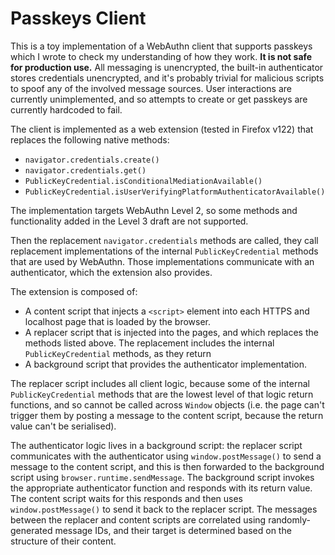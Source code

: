 # Passkeys Client

This is a toy implementation of a WebAuthn client that supports passkeys which I wrote to check my understanding of how they work. **It is not safe for production use.** All messaging is unencrypted, the built-in authenticator stores credentials unencrypted, and it's probably trivial for malicious scripts to spoof any of the involved message sources. User interactions are currently unimplemented, and so attempts to create or get passkeys are currently hardcoded to fail.

The client is implemented as a web extension (tested in Firefox v122) that replaces the following native methods:

- `navigator.credentials.create()`
- `navigator.credentials.get()`
- `PublicKeyCredential.isConditionalMediationAvailable()`
- `PublicKeyCredential.isUserVerifyingPlatformAuthenticatorAvailable()`

The implementation targets WebAuthn Level 2, so some methods and functionality added in the Level 3 draft are not supported.

Then the replacement `navigator.credentials` methods are called, they call replacement  implementations of the internal `PublicKeyCredential` methods that are used by WebAuthn. Those implementations communicate with an authenticator, which the extension also provides.

The extension is composed of:

- A content script that injects a `<script>` element into each HTTPS and localhost page that is loaded by the browser.
- A replacer script that is injected into the pages, and which replaces the methods listed above. The replacement includes the internal `PublicKeyCredential` methods, as they return
- A background script that provides the authenticator implementation.

The replacer script includes all client logic, because some of the internal `PublicKeyCredential` methods that are the lowest level of that logic return functions, and so cannot be called across `Window` objects (i.e. the page can't trigger them by posting a message to the content script, because the return value can't be serialised).

The authenticator logic lives in a background script: the replacer script communicates with the authenticator using `window.postMessage()` to send a message to the content script, and this is then forwarded to the background script using `browser.runtime.sendMessage`. The background script invokes the appropriate authenticator function and responds with its return value. The content script waits for this responds and then uses `window.postMessage()` to send it back to the replacer script. The messages between the replacer and content scripts are correlated using randomly-generated message IDs, and their target is determined based on the structure of their content.
